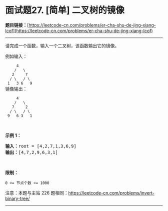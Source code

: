 # 面试题27. [简单] 二叉树的镜像

**题目链接：**[https://leetcode-cn.com/problems/er-cha-shu-de-jing-xiang-lcof](https://leetcode-cn.com/problems/er-cha-shu-de-jing-xiang-lcof)

---

<div class="content__1Y2H">
 <div class="notranslate">
  <p>请完成一个函数，输入一个二叉树，该函数输出它的镜像。</p> 
  <p>例如输入：</p> 
  <p><code>&nbsp; &nbsp; &nbsp;4<br> &nbsp; &nbsp;/ &nbsp; \<br> &nbsp; 2 &nbsp; &nbsp; 7<br> &nbsp;/ \ &nbsp; / \<br> 1 &nbsp; 3 6 &nbsp; 9</code><br> 镜像输出：</p> 
  <p><code>&nbsp; &nbsp; &nbsp;4<br> &nbsp; &nbsp;/ &nbsp; \<br> &nbsp; 7 &nbsp; &nbsp; 2<br> &nbsp;/ \ &nbsp; / \<br> 9 &nbsp; 6 3&nbsp; &nbsp;1</code></p> 
  <p>&nbsp;</p> 
  <p><strong>示例 1：</strong></p> 
  <pre class="language-text"><strong>输入：</strong>root = [4,2,7,1,3,6,9]
<strong>输出：</strong>[4,7,2,9,6,3,1]
</pre> 
  <p>&nbsp;</p> 
  <p><strong>限制：</strong></p> 
  <p><code>0 &lt;= 节点个数 &lt;= 1000</code></p> 
  <p>注意：本题与主站 226 题相同：<a href="https://leetcode-cn.com/problems/invert-binary-tree/">https://leetcode-cn.com/problems/invert-binary-tree/</a></p> 
 </div>
</div>

---

```

```